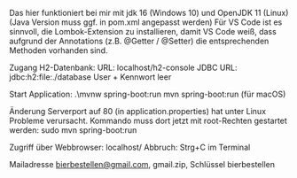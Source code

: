 Das hier funktioniert bei mir mit jdk 16 (Windows 10) und OpenJDK 11 (Linux)
(Java Version muss ggf. in pom.xml angepasst werden)
Für VS Code ist es sinnvoll, die Lombok-Extension zu installieren, damit VS Code
weiß, dass aufgrund der Annotations (z.B. @Getter / @Setter) die entsprechenden Methoden vorhanden sind.

Zugang H2-Datenbank:
URL: localhost/h2-console
JDBC URL: jdbc:h2:file:./database
User + Kennwort leer

Start Application: .\mvnw spring-boot:run
                   mvn spring-boot:run (für macOS)

Änderung Serverport auf 80 (in application.properties) hat unter Linux Probleme verursacht.
Kommando muss dort jetzt mit root-Rechten gestartet werden:
    sudo mvn spring-boot:run

Zugriff über Webbrowser: localhost/
Abbruch: Strg+C im Terminal

Mailadresse bierbestellen@gmail.com, gmail.zip, Schlüssel bierbestellen
